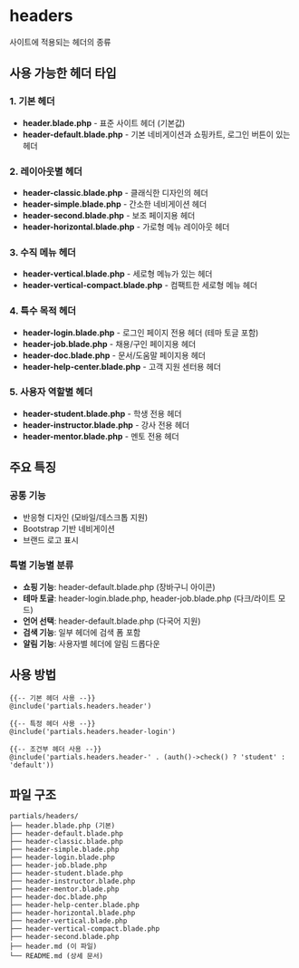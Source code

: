 # headers
사이트에 적용되는 헤더의 종류

## 사용 가능한 헤더 타입

### 1. 기본 헤더
- **header.blade.php** - 표준 사이트 헤더 (기본값)
- **header-default.blade.php** - 기본 네비게이션과 쇼핑카트, 로그인 버튼이 있는 헤더

### 2. 레이아웃별 헤더
- **header-classic.blade.php** - 클래식한 디자인의 헤더
- **header-simple.blade.php** - 간소한 네비게이션 헤더
- **header-second.blade.php** - 보조 페이지용 헤더
- **header-horizontal.blade.php** - 가로형 메뉴 레이아웃 헤더

### 3. 수직 메뉴 헤더
- **header-vertical.blade.php** - 세로형 메뉴가 있는 헤더
- **header-vertical-compact.blade.php** - 컴팩트한 세로형 메뉴 헤더

### 4. 특수 목적 헤더
- **header-login.blade.php** - 로그인 페이지 전용 헤더 (테마 토글 포함)
- **header-job.blade.php** - 채용/구인 페이지용 헤더
- **header-doc.blade.php** - 문서/도움말 페이지용 헤더
- **header-help-center.blade.php** - 고객 지원 센터용 헤더

### 5. 사용자 역할별 헤더
- **header-student.blade.php** - 학생 전용 헤더
- **header-instructor.blade.php** - 강사 전용 헤더
- **header-mentor.blade.php** - 멘토 전용 헤더

## 주요 특징

### 공통 기능
- 반응형 디자인 (모바일/데스크톱 지원)
- Bootstrap 기반 네비게이션
- 브랜드 로고 표시

### 특별 기능별 분류
- **쇼핑 기능**: header-default.blade.php (장바구니 아이콘)
- **테마 토글**: header-login.blade.php, header-job.blade.php (다크/라이트 모드)
- **언어 선택**: header-default.blade.php (다국어 지원)
- **검색 기능**: 일부 헤더에 검색 폼 포함
- **알림 기능**: 사용자별 헤더에 알림 드롭다운

## 사용 방법

```blade
{{-- 기본 헤더 사용 --}}
@include('partials.headers.header')

{{-- 특정 헤더 사용 --}}
@include('partials.headers.header-login')

{{-- 조건부 헤더 사용 --}}
@include('partials.headers.header-' . (auth()->check() ? 'student' : 'default'))
```

## 파일 구조
```
partials/headers/
├── header.blade.php (기본)
├── header-default.blade.php
├── header-classic.blade.php
├── header-simple.blade.php
├── header-login.blade.php
├── header-job.blade.php
├── header-student.blade.php
├── header-instructor.blade.php
├── header-mentor.blade.php
├── header-doc.blade.php
├── header-help-center.blade.php
├── header-horizontal.blade.php
├── header-vertical.blade.php
├── header-vertical-compact.blade.php
├── header-second.blade.php
├── header.md (이 파일)
└── README.md (상세 문서)
```
